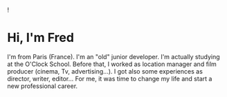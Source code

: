 !
# Hi, I'm Fred

 I'm from Paris (France). I'm an "old" junior developer. 
 I'm actually studying at the O'Clock School. 
 Before that, I worked as  location manager and film producer (cinema, Tv, advertising...).
 I got also some experiences as director, writer, editor... 
 For me, it was time to change my life and start a new professional career.

<!---
FredRevillonOClock/FredRevillonOClock is a ✨ special ✨ repository because its `README.md` (this file) appears on your GitHub profile.
You can click the Preview link to take a look at your changes.
--->
